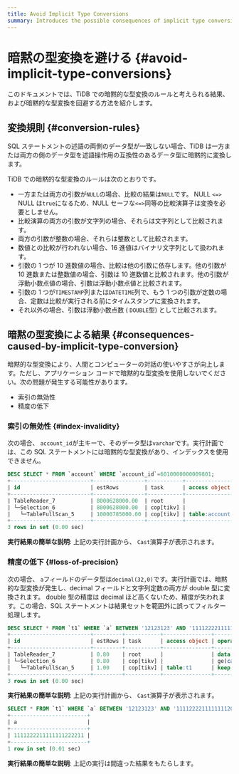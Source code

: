 ```yaml
---
title: Avoid Implicit Type Conversions
summary: Introduces the possible consequences of implicit type conversions in TiDB and ways to avoid them.
---
```


# 暗黙の型変換を避ける {#avoid-implicit-type-conversions}

このドキュメントでは、TiDB での暗黙的な型変換のルールと考えられる結果、および暗黙的な型変換を回避する方法を紹介します。

## 変換規則 {#conversion-rules}

SQL ステートメントの述語の両側のデータ型が一致しない場合、TiDB は一方または両方の側のデータ型を述語操作用の互換性のあるデータ型に暗黙的に変換します。

TiDB での暗黙的な型変換のルールは次のとおりです。

-   一方または両方の引数が`NULL`の場合、比較の結果は`NULL`です。 NULL `<=>` NULL は`true`になるため、NULL セーフな`<=>`同等の比較演算子は変換を必要としません。
-   比較演算の両方の引数が文字列の場合、それらは文字列として比較されます。
-   両方の引数が整数の場合、それらは整数として比較されます。
-   数値との比較が行われない場合、16 進値はバイナリ文字列として扱われます。
-   引数の 1 つが 10 進数値の場合、比較は他の引数に依存します。他の引数が 10 進数または整数値の場合、引数は 10 進数値と比較されます。他の引数が浮動小数点値の場合、引数は浮動小数点値と比較されます。
-   引数の 1 つが`TIMESTAMP`列または`DATETIME`列で、もう 1 つの引数が定数の場合、定数は比較が実行される前にタイムスタンプに変換されます。
-   それ以外の場合、引数は浮動小数点数 ( `DOUBLE`型) として比較されます。

## 暗黙の型変換による結果 {#consequences-caused-by-implicit-type-conversion}

暗黙的な型変換により、人間とコンピューターの対話の使いやすさが向上します。ただし、アプリケーション コードで暗黙的な型変換を使用しないでください。次の問題が発生する可能性があります。

-   索引の無効性
-   精度の低下

### 索引の無効性 {#index-invalidity}

次の場合、 `account_id`が主キーで、そのデータ型は`varchar`です。実行計画では、この SQL ステートメントには暗黙的な型変換があり、インデックスを使用できません。

```sql
DESC SELECT * FROM `account` WHERE `account_id`=6010000000009801;
+-------------------------+----------------+-----------+---------------+------------------------------------------------------------+
| id                      | estRows        | task      | access object | operator info                                              |
+-------------------------+----------------+-----------+---------------+------------------------------------------------------------+
| TableReader_7           | 8000628000.00  | root      |               | data:Selection_6                                           |
| └─Selection_6           | 8000628000.00  | cop[tikv] |               | eq(cast(findpt.account.account_id), 6.010000000009801e+15) |
|   └─TableFullScan_5     | 10000785000.00 | cop[tikv] | table:account | keep order:false                                           |
+-------------------------+----------------+-----------+---------------+------------------------------------------------------------+
3 rows in set (0.00 sec)
```

**実行結果の簡単な説明**: 上記の実行計画から、 `Cast`演算子が表示されます。

### 精度の低下 {#loss-of-precision}

次の場合、 `a`フィールドのデータ型は`decimal(32,0)`です。実行計画では、暗黙的な型変換が発生し、decimal フィールドと文字列定数の両方が double 型に変換されます。 double 型の精度は decimal ほど高くないため、精度が失われます。この場合、SQL ステートメントは結果セットを範囲外に誤ってフィルター処理します。

```sql
DESC SELECT * FROM `t1` WHERE `a` BETWEEN '12123123' AND '1111222211111111200000';
+-------------------------+---------+-----------+---------------+-------------------------------------------------------------------------------------+
| id                      | estRows | task      | access object | operator info                                                                       |
+-------------------------+---------+-----------+---------------+-------------------------------------------------------------------------------------+
| TableReader_7           | 0.80    | root      |               | data:Selection_6                                                                    |
| └─Selection_6           | 0.80    | cop[tikv] |               | ge(cast(findpt.t1.a), 1.2123123e+07), le(cast(findpt.t1.a), 1.1112222111111112e+21) |
|   └─TableFullScan_5     | 1.00    | cop[tikv] | table:t1      | keep order:false, stats:pseudo                                                      |
+-------------------------+---------+-----------+---------------+-------------------------------------------------------------------------------------+
3 rows in set (0.00 sec)
```

**実行結果の簡単な説明**: 上記の実行計画から、 `Cast`演算子が表示されます。

```sql
SELECT * FROM `t1` WHERE `a` BETWEEN '12123123' AND '1111222211111111200000';
+------------------------+
| a                      |
+------------------------+
| 1111222211111111222211 |
+------------------------+
1 row in set (0.01 sec)

```

**実行結果の簡単な説明**: 上記の実行は間違った結果をもたらします。

